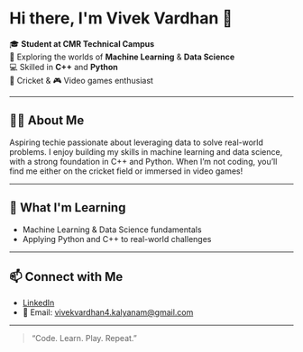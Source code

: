 # Hi there, I'm Vivek Vardhan 👋

🎓 **Student at CMR Technical Campus**  
🔎 Exploring the worlds of **Machine Learning** & **Data Science**  
💻 Skilled in **C++** and **Python**  
🏏 Cricket & 🎮 Video games enthusiast

---

## 👨‍💻 About Me

Aspiring techie passionate about leveraging data to solve real-world problems. I enjoy building my skills in machine learning and data science, with a strong foundation in C++ and Python. When I’m not coding, you’ll find me either on the cricket field or immersed in video games!

---

## 🚀 What I'm Learning

- Machine Learning & Data Science fundamentals
- Applying Python and C++ to real-world challenges

---

## 📫 Connect with Me

- [LinkedIn](https://www.linkedin.com/in/vivekvardhankalyanam)
- 📧 Email: vivekvardhan4.kalyanam@gmail.com

---

> “Code. Learn. Play. Repeat.”
